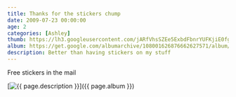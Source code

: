 ```yaml
---
title: Thanks for the stickers chump
date: 2009-07-23 00:00:00
age: 2
categories: [Ashley]
thumb: https://lh3.googleusercontent.com/jARfVhsSZEe5ExbdFbnrYUFKjiE0fgkGWMtg_bcgoaZ6Kw9L5VhI-MTO1lNtCWRwCdw3g3jryQA8egRWD9M=w293-h220
album: https://get.google.com/albumarchive/108001626876662627571/album/AF1QipNO1MC1tnbUYXsCQnNFk6e0N_t-KD3mphdJF_Jz?authKey=CJiXkcGfq6zGcw
description: Better than having stickers on my stuff
---
```

Free stickers in the mail

[<img src="{{ page.thumb }}" alt="{{ page.description }}" class="wyseguys-album"/>]({{ page.album }})